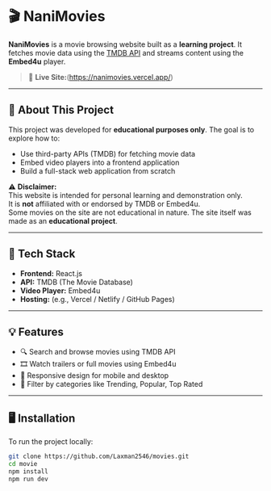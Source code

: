 # 🎬 NaniMovies

**NaniMovies** is a movie browsing website built as a **learning project**. It fetches movie data using the [TMDB API](https://www.themoviedb.org/documentation/api) and streams content using the **Embed4u** player.

> 🚀 **Live Site:**(https://nanimovies.vercel.app/)

---

## 📌 About This Project

This project was developed for **educational purposes only**. The goal is to explore how to:

- Use third-party APIs (TMDB) for fetching movie data
- Embed video players into a frontend application
- Build a full-stack web application from scratch

⚠️ **Disclaimer:**  
This website is intended for personal learning and demonstration only.  
It is **not** affiliated with or endorsed by TMDB or Embed4u.  
Some movies on the site are not educational in nature. The site itself was made as an **educational project**.

---

## 🔧 Tech Stack

- **Frontend:** React.js
- **API:** TMDB (The Movie Database)
- **Video Player:** Embed4u
- **Hosting:** (e.g., Vercel / Netlify / GitHub Pages)

---

## 💡 Features

- 🔍 Search and browse movies using TMDB API
- 🎞️ Watch trailers or full movies using Embed4u
- 📱 Responsive design for mobile and desktop
- 📂 Filter by categories like Trending, Popular, Top Rated

---

## 🖥️ Installation

To run the project locally:

```bash
git clone https://github.com/Laxman2546/movies.git
cd movie
npm install
npm run dev
